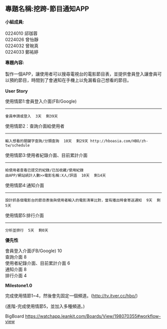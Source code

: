 ## 專題名稱:挖跨-節目通知APP ##
**小組成員:**<br><br>
0224010 邱珈蓉<br>0224026 曾怡靜<br>0224032 曾琬真<br>0224033 鄭祐婷

**專題內容:** <br><br>
製作一個APP，讓使用者可以搜尋電視台的電影節目表，並提供會員登入讓會員可以預約節目，時間到了會通知在手機上以免漏看自己想看的節目。<br>
<br>**User Story**

使用情節1:會員登入介面(FB/Google)
****
    會員申請或登入  3天  剩39天
使用情節2：查詢介面給使用者
****
    輸入想看的關鍵字查詢/分類查詢  10天  剩29天 http://hboasia.com/HBO/zh-tw/schedule
使用情節3:使用者紀錄介面、目前累計介面
****
    給使用者查看已提交的紀錄/已加收藏/使用紀錄  
    由APP/網站統計人數>>電影名稱:X人/評語  10天  剩14天
使用情節4:通知介面
****
    設計抓各個電影台的節目表後與使用者輸入的電影清單比對，當有播出時會寄送通知  9天  剩5天
使用情節5:排行介面
****
    分析並排行  5天  剩0天

**優先性**

會員登入介面(FB/Google) 10<br>
查詢介面 8<br>
使用者紀錄介面、目前累計介面 6<br>
通知介面 8<br>
排行介面 4<br>

**Milestone1.0**

完成使用情節1~4，然後會先固定一個頻道。(http://tv.itver.cc/hbo/)

(進階-完成使用情節5，並加入多種頻道。)

BigBoard
https://watchapp.leankit.com/Boards/View/198070355#workflow-view
